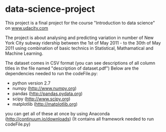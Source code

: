 # data-science-project

This project is a final project for the course "Introduction to data science" on www.udacity.com

The project is about analysing and predicting variation in number of New York City subway ridership between the 1st of May 2011 - to the 30th of May 2011 using combination of basic technics in Statistical, Mathamatical and Machine Learning.

The dataset comes in CSV format (you can see descriptions of all column titles in the file named "description of dataset.pdf")
Below are the dependencies needed to run the codeFile.py:

- python version 2.7
- numpy (http://www.numpy.org)
- pandas (http://pandas.pydata.org)
- scipy (http://www.scipy.org)
- matplotlib (http://matplotlib.org)

you can get all of these at once by using Anaconda (http://continuum.io/downloads) (It contains all framework needed to run codeFile.py)
